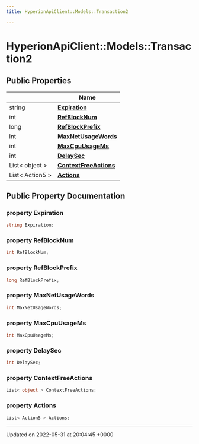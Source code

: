 ```yaml
---
title: HyperionApiClient::Models::Transaction2

---
```


# HyperionApiClient::Models::Transaction2





## Public Properties

|                | Name           |
| -------------- | -------------- |
| string | **[Expiration](/Classes/class_hyperion_api_client_1_1_models_1_1_transaction2.md#property-expiration)**  |
| int | **[RefBlockNum](/Classes/class_hyperion_api_client_1_1_models_1_1_transaction2.md#property-refblocknum)**  |
| long | **[RefBlockPrefix](/Classes/class_hyperion_api_client_1_1_models_1_1_transaction2.md#property-refblockprefix)**  |
| int | **[MaxNetUsageWords](/Classes/class_hyperion_api_client_1_1_models_1_1_transaction2.md#property-maxnetusagewords)**  |
| int | **[MaxCpuUsageMs](/Classes/class_hyperion_api_client_1_1_models_1_1_transaction2.md#property-maxcpuusagems)**  |
| int | **[DelaySec](/Classes/class_hyperion_api_client_1_1_models_1_1_transaction2.md#property-delaysec)**  |
| List< object > | **[ContextFreeActions](/Classes/class_hyperion_api_client_1_1_models_1_1_transaction2.md#property-contextfreeactions)**  |
| List< Action5 > | **[Actions](/Classes/class_hyperion_api_client_1_1_models_1_1_transaction2.md#property-actions)**  |

## Public Property Documentation

### property Expiration

```csharp
string Expiration;
```


### property RefBlockNum

```csharp
int RefBlockNum;
```


### property RefBlockPrefix

```csharp
long RefBlockPrefix;
```


### property MaxNetUsageWords

```csharp
int MaxNetUsageWords;
```


### property MaxCpuUsageMs

```csharp
int MaxCpuUsageMs;
```


### property DelaySec

```csharp
int DelaySec;
```


### property ContextFreeActions

```csharp
List< object > ContextFreeActions;
```


### property Actions

```csharp
List< Action5 > Actions;
```


-------------------------------

Updated on 2022-05-31 at 20:04:45 +0000